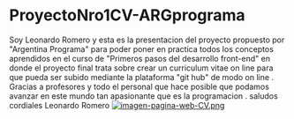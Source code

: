 # ProyectoNro1CV-ARGprograma
Soy Leonardo Romero y esta es la presentacion del proyecto propuesto por "Argentina Programa" para poder poner en practica todos los conceptos aprendidos en el curso de "Primeros pasos del desarrollo front-end" en donde el proyecto final trata sobre crear un curriculum vitae on line para que pueda ser subido mediante la plataforma "git hub" de modo on line . 
Gracias a profesores y todo el personal que hace posible que podamos avanzar en este mundo tan apasionante que es la programacion . saludos cordiales Leonardo Romero
[![imagen-pagina-web-CV.png](https://i.postimg.cc/J0sWHkT6/imagen-pagina-web-CV.png)](https://postimg.cc/n9fW6CfB)